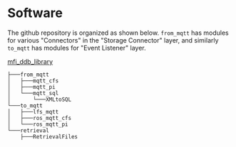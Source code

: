 
# Software
The github repository is organized as shown below. `from_mqtt` has modules for various "Connectors" in the "Storage Connector" layer, and similarly `to_mqtt` has modules for "Event Listener" layer.

<a href="https://github.com/cmu-mfi/mfi_ddb_library" class="inline-button"><i class="fab fa-github"></i>mfi_ddb_library</a>

```
├───from_mqtt
│   ├───mqtt_cfs
│   ├───mqtt_pi
│   └───mqtt_sql
│       └───XMLtoSQL
└───to_mqtt
│   ├───lfs_mqtt
│   ├───ros_mqtt_cfs
│   └───ros_mqtt_pi
└───retrieval
    ├───RetrievalFiles
```
